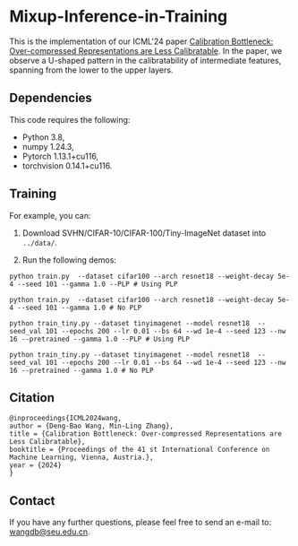 # Mixup-Inference-in-Training

This is the implementation of our ICML'24 paper [Calibration Bottleneck: Over-compressed Representations are Less Calibratable](https://dengbaowang.github.io/). In the paper, we observe a U-shaped pattern in the calibratability of intermediate features, spanning from the lower to the upper layers.

## Dependencies
This code requires the following:

* Python 3.8, 
* numpy 1.24.3, 
* Pytorch 1.13.1+cu116, 
* torchvision 0.14.1+cu116.

## Training
For example, you can:

1. Download SVHN/CIFAR-10/CIFAR-100/Tiny-ImageNet dataset into `../data/`.

2. Run the following demos:
```
python train.py  --dataset cifar100 --arch resnet18 --weight-decay 5e-4 --seed 101 --gamma 1.0 --PLP # Using PLP

python train.py  --dataset cifar100 --arch resnet18 --weight-decay 5e-4 --seed 101 --gamma 1.0 # No PLP

python train_tiny.py --dataset tinyimagenet --model resnet18  --seed_val 101 --epochs 200 --lr 0.01 --bs 64 --wd 1e-4 --seed 123 --nw 16 --pretrained --gamma 1.0 --PLP # Using PLP

python train_tiny.py --dataset tinyimagenet --model resnet18  --seed_val 101 --epochs 200 --lr 0.01 --bs 64 --wd 1e-4 --seed 123 --nw 16 --pretrained --gamma 1.0 # No PLP
```

## Citation
```
@inproceedings{ICML2024wang,
author = {Deng-Bao Wang, Min-Ling Zhang},
title = {Calibration Bottleneck: Over-compressed Representations are Less Calibratable},
booktitle = {Proceedings of the 41 st International Conference on Machine Learning, Vienna, Austria.},
year = {2024}
}
```

## Contact
If you have any further questions, please feel free to send an e-mail to: wangdb@seu.edu.cn.
